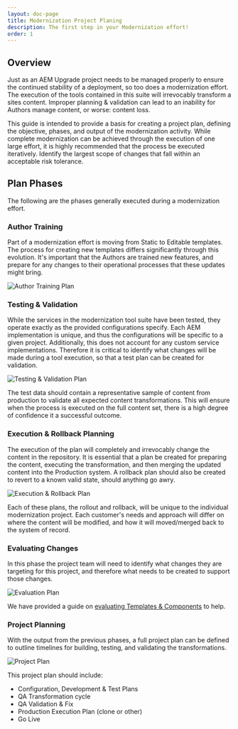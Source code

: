 ```yaml
---
layout: doc-page
title: Modernization Project Planing
description: The first step in your Modernization effort!
order: 1
---
```


## Overview

Just as an AEM Upgrade project needs to be managed properly to ensure the continued stability of a deployment, so too does a modernization effort. The execution of the tools contained in this suite will irrevocably transform a sites content. Improper planning & validation can lead to an inability for Authors manage content, or worse: content loss.

This guide is intended to provide a basis for creating a project plan, defining the objective, phases, and output of the modernization activity. While complete modernization can be achieved through the execution of one large effort, it is highly recommended that the process be executed iteratively. Identify the largest scope of changes that fall within an acceptable risk tolerance.

## Plan Phases

The following are the phases generally executed during a modernization effort.  

### Author Training

Part of a modernization effort is moving from Static to Editable templates. The process for creating new templates differs significantly through this evolution. It's important that the Authors are trained  new features, and prepare for any changes to their operational processes that these updates might bring.

<p class="image">
    <img src="{{ site.baseurl }}/pages/plan-operate/images/author-training-plan.png" alt="Author Training Plan"/>
</p>

### Testing & Validation

While the services in the modernization tool suite have been tested, they operate exactly as the provided configurations specify. Each AEM implementation is unique, and thus the configurations will be specific to a given project. Additionally, this does not account for any custom service implementations. Therefore it is critical to identify what changes will be made during a tool execution, so that a test plan can be created for validation.

<p class="image">
    <img src="{{ site.baseurl }}/pages/plan-operate/images/test-validate-plan.png" alt="Testing & Validation Plan"/>
</p>

The test data should contain a representative sample of content from production to validate all expected content transformations. This will ensure when the process is executed on the full content set, there is a high degree of confidence it a successful outcome.

### Execution & Rollback Planning

The execution of the plan will completely and irrevocably change the content in the repository. It is essential that a plan be created for preparing the content, executing the transformation, and then merging the updated content into the Production system. A rollback plan should also be created to revert to a known valid state, should anything go awry. 

<p class="image">
    <img src="{{ site.baseurl }}/pages/plan-operate/images/execution-rollback-plan.png" alt="Execution & Rollback Plan"/>
</p>

Each of these plans, the rollout and rollback, will be unique to the individual modernization project. Each customer's needs and approach will differ on where the content will be modified, and how it will moved/merged back to the system of record.

### Evaluating Changes

In this phase the project team will need to identify what changes they are targeting for this project, and therefore what needs to be created to support those changes.

<p class="image">
    <img src="{{ site.baseurl }}/pages/plan-operate/images/evaluation-plan.png" alt="Evaluation Plan"/>
</p>

We have provided a guide on <a href="{{ site.baseurl }}/pages/plan-operate/evaluation.html">evaluating Templates & Components</a> to help. 

### Project Planning

With the output from the previous phases, a full project plan can be defined to outline timelines for building, testing, and validating the transformations. 

<p class="image">
    <img src="{{ site.baseurl }}/pages/plan-operate/images/project-plan.png" alt="Project Plan"/>
</p>

This project plan should include:

* Configuration, Development & Test Plans
* QA Transformation cycle
* QA Validation & Fix
* Production Execution Plan (clone or other)
* Go Live

